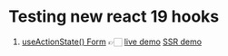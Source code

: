# Testing new react 19 hooks

1. [useActionState() Form](useActionState/README.md) 👉🏻 [live demo](https://react-19-rust-sigma.vercel.app/) [SSR demo](https://auth-zu2a.onrender.com/conf)
